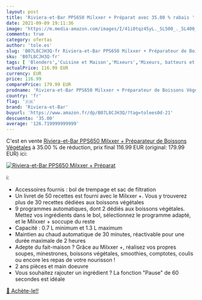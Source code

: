 ```yaml
---
layout: post
title: 'Riviera-et-Bar PPS650 Milxxer + Préparat avec 35.00 % rabais '
date: 2021-09-09 19:11:36
image: 'https://m.media-amazon.com/images/I/41i0tqz45yL._SL500_._SL400_.jpg'
comments: true
category: ofertas
author: 'tole.es'
slug: 'B07L8CJH3Q-fr Riviera-et-Bar PPS650 Milxxer + Préparateur de Boissons...'
sku: 'B07L8CJH3Q-fr'
tags: [ 'Blenders','Cuisine et Maison','Mixeurs','Mixeurs, batteurs et robots multifonctions','Petit électroménager','riviera-et-bar', ]
actualPrice: 116.99 EUR
currency: EUR
price: 116.99
comparePrice: 179.99 EUR
prodname: 'Riviera-et-Bar PPS650 Milxxer + Préparateur de Boissons Végétales'
country: 'fr'
flag: '🇫🇷'
brand: 'Riviera-et-Bar'
buyurl: 'https://www.amazon.fr/dp/B07L8CJH3Q/?tag=tolees0d-21'
descuento: '35.00'
average: '126.719999999999'
---
```


C'est en vente [Riviera-et-Bar PPS650 Milxxer + Préparateur de Boissons Végétales](https://www.amazon.fr/dp/B07L8CJH3Q/?tag=tolees0d-21)  à  35.00 % de réduction, prix final  116.99 EUR (original: 179.99 EUR) ici:

[![Riviera-et-Bar PPS650 Milxxer + Préparat](https://m.media-amazon.com/images/I/41i0tqz45yL._SL500_._SL400_.jpg)](https://www.amazon.fr/dp/B07L8CJH3Q/?tag=tolees0d-21)

ℹ️:

- Accessoires fournis : bol de trempage et sac de filtration
- Un livret de 50 recettes est fourni avec le Milxxer +. Vous y trouverez plus de 30 recettes dédiées aux boissons végétales
- 9 programmes automatiques, dont 2 dédiés aux boissons végétales. Mettez vos ingrédients dans le bol, sélectionnez le programme adapté, et le Milxxer + soccupe du reste
- Capacité : 0.7 L minimum et 1.3 L maximum
- Maintien au chaud automatique de 30 minutes, réactivable pour une durée maximale de 2 heures
- Adepte du fait-maison ? Grâce au Milxxer +, réalisez vos propres soupes, minestrones, boissons végétales, smoothies, comptotes, coulis ou encore les repas de votre nourisson !
- 2 ans pièces et main doeuvre
- Vous souhaitez rajouter un ingrédient ? La fonction "Pause" de 60 secondes est idéale

[🛒 Achète-le!!](https://www.amazon.fr/dp/B07L8CJH3Q/?tag=tolees0d-21)

